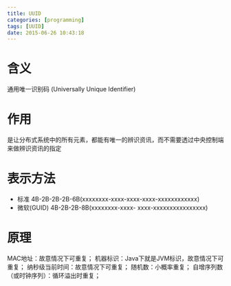 ```yaml
---
title: UUID
categories: [programming]
tags: [UUID]
date: 2015-06-26 10:43:18
---
```


# 含义

通用唯一识别码 (Universally Unique Identifier)

# 作用

是让分布式系统中的所有元素，都能有唯一的辨识资讯，而不需要透过中央控制端来做辨识资讯的指定

# 表示方法

-   标准 4B-2B-2B-2B-6B(xxxxxxxx-xxxx-xxxx-xxxx-xxxxxxxxxxxx)
-   微软(GUID) 4B-2B-2B-8B(xxxxxxxx-xxxx- xxxx-xxxxxxxxxxxxxxxx)

# 原理

MAC地址：故意情况下可重复；
机器标识：Java下就是JVM标识，故意情况下可重复；
纳秒级当前时间：故意情况下可重复；
随机数：小概率重复；
自增序列数（或时钟序列）：循环溢出时重复；
